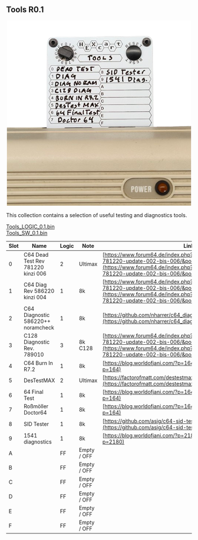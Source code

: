 ## Tools R0.1

<p align="center">
    <img src="../images/Tools_0.1_no_bg.png" width="500">
</p>
This collection contains a selection of useful testing and diagnostics tools.

[Tools_LOGIC_0.1.bin](https://mega.nz/file/s4Az3RQC#0AALIILTO_BlQCfc2yuEHMHo9lShuli1kKE95MfMlTU)<br>
[Tools_SW_0.1.bin](https://mega.nz/file/B8wGnSYS#6B2Lxq8vH2qtsERWXBu3kW3TtjZFH5lJO6SVxY8QLxo)


| Slot | Name                               | Logic | Note        | Link                                                                                                                                                                                                                                   |
| ---- | ---------------------------------- | ----- | ----------- | -------------------------------------------------------------------------------------------------------------------------------------------------------------------------------------------------------------------------------------- |
| 0    | C64 Dead Test Rev 781220 kinzi 006 | 2     | Ultimax     | [https://www.forum64.de/index.php?thread/94841-dead-test-rev-781220-update-002-bis-006/&postID=1890851#post1890851](https://www.forum64.de/index.php?thread/94841-dead-test-rev-781220-update-002-bis-006/&postID=1890851#post1890851) |
| 1    | C64 Diag Rev 586220 kinzi 004      | 1     | 8k          | [https://www.forum64.de/index.php?thread/94841-dead-test-rev-781220-update-002-bis-006/&postID=1890851#post1890851](https://www.forum64.de/index.php?thread/94841-dead-test-rev-781220-update-002-bis-006/&postID=1890851#post1890851) |
| 2    | C64 Diagnostic 586220++ noramcheck | 1     | 8k          | [https://github.com/nharrer/c64_diagnostic_586220plus_noramcheck](https://github.com/nharrer/c64_diagnostic_586220plus_noramcheck)                                                                                                     |
| 3    | C128 Diagnostic Rev. 789010        | 3     | 8k C128     | [https://www.forum64.de/index.php?thread/94841-dead-test-rev-781220-update-002-bis-006/&postID=1890851#post1890851](https://www.forum64.de/index.php?thread/94841-dead-test-rev-781220-update-002-bis-006/&postID=1890851#post1890851) |
| 4    | C64 Burn In R7.2                   | 1     | 8k          | [https://blog.worldofjani.com/?p=164](https://blog.worldofjani.com/?p=164)                                                                                                                                                             |
| 5    | DesTestMAX                         | 2     | Ultimax     | [https://factorofmatt.com/destestmax](https://factorofmatt.com/destestmax)                                                                                                                                                             |
| 6    | 64 Final Test                      | 1     | 8k          | [https://blog.worldofjani.com/?p=164](https://blog.worldofjani.com/?p=164)                                                                                                                                                             |
| 7    | Roßmöller Doctor64                 | 1     | 8k          | [https://blog.worldofjani.com/?p=164](https://blog.worldofjani.com/?p=164)                                                                                                                                                             |
| 8    | SID Tester                         | 1     | 8k          | [https://github.com/asig/c64-sid-tester-cartridge/tree/master](https://github.com/asig/c64-sid-tester-cartridge/tree/master)                                                                                                           |
| 9    | 1541 diagnostics                   | 1     | 8k          | [https://blog.worldofjani.com/?p=2180](https://blog.worldofjani.com/?p=2180)                                                                                                                                                           |
| A    |                                    | FF    | Empty / OFF |                                                                                                                                                                                                                                        |
| B    |                                    | FF    | Empty / OFF |                                                                                                                                                                                                                                        |
| C    |                                    | FF    | Empty / OFF |                                                                                                                                                                                                                                        |
| D    |                                    | FF    | Empty / OFF |                                                                                                                                                                                                                                        |
| E    |                                    | FF    | Empty / OFF |                                                                                                                                                                                                                                        |
| F    |                                    | FF    | Empty / OFF |       

